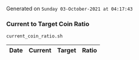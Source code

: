 Generated on `Sunday 03-October-2021 at 04:17:43`

### Current to Target Coin Ratio
`current_coin_ratio.sh`

Date|Current|Target|Ratio
---|---|---|---
